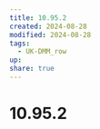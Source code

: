 ```yaml
---
title: 10.95.2
created: 2024-08-28
modified: 2024-08-28
tags:
  - UK-DMM_row
up: 
share: true
---
```

# 10.95.2
